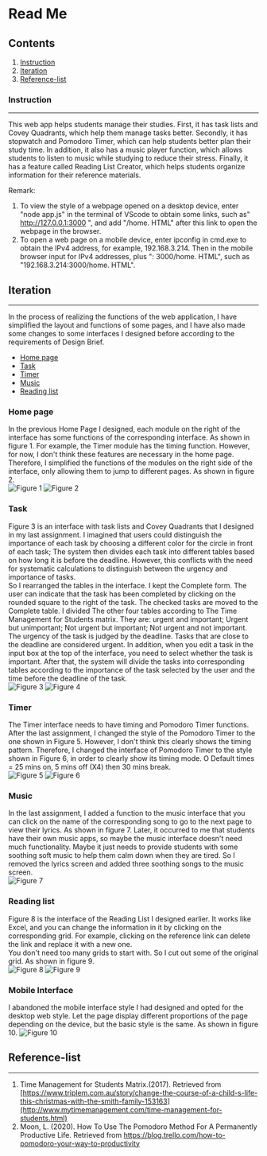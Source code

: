 # Read Me
## Contents
1. [Instruction](#instruction)
2. [Iteration](#iteration) 
3. [Reference-list](#Reference-list)

### Instruction 
***
This web app helps students manage their studies. First, it has task lists and Covey Quadrants, which help them manage tasks better. Secondly, it has stopwatch and Pomodoro Timer, which can help students better plan their study time. In addition, it also has a music player function, which allows students to listen to music while studying to reduce their stress. Finally, it has a feature called Reading List Creator, which helps students organize information for their reference materials.

Remark:
1. To view the style of a webpage opened on a desktop device, enter "node app.js" in the terminal of VScode to obtain some links, such as" http://127.0.0.1:3000 ", and add "/home. HTML" after this link to open the webpage in the browser.
2. To open a web page on a mobile device, enter ipconfig in cmd.exe to obtain the IPv4 address, for example, 192.168.3.214. Then in the mobile browser input for IPv4 addresses, plus ": 3000/home. HTML", such as "192.168.3.214:3000/home. HTML".


## Iteration
***
In the process of realizing the functions of the web application, I have simplified the layout and functions of some pages, and I have also made some changes to some interfaces I designed before according to the requirements of Design Brief.  
* [Home page](#homepage)
* [Task](#task)
* [Timer](#timer)
* [Music](#music)
* [Reading list](#readinglist)
  
### Home page
In the previous Home Page I designed, each module on the right of the interface has some functions of the corresponding interface.  As shown in figure 1.  For example, the Timer module has the timing function.  However, for now, I don't think these features are necessary in the home page.  Therefore, I simplified the functions of the modules on the right side of the interface, only allowing them to jump to different pages.  As shown in figure 2.  
![Figure 1](readme/1.png)
![Figure 2](readme/2.png)

### Task
Figure 3 is an interface with task lists and Covey Quadrants that I designed in my last assignment.  I imagined that users could distinguish the importance of each task by choosing a different color for the circle in front of each task;  The system then divides each task into different tables based on how long it is before the deadline.  However, this conflicts with the need for systematic calculations to distinguish between the urgency and importance of tasks.  
So I rearranged the tables in the interface.  I kept the Complete form.  The user can indicate that the task has been completed by clicking on the rounded square to the right of the task.  The checked tasks are moved to the Complete table.  I divided The other four tables according to The Time Management for Students matrix.  They are: urgent and important;  Urgent but unimportant;  Not urgent but important;  Not urgent and not important.  The urgency of the task is judged by the deadline.  Tasks that are close to the deadline are considered urgent.  In addition, when you edit a task in the input box at the top of the interface, you need to select whether the task is important.  After that, the system will divide the tasks into corresponding tables according to the importance of the task selected by the user and the time before the deadline of the task.  
![Figure 3](readme/3.png)
![Figure 4](readme/4.jpg)

### Timer
The Timer interface needs to have timing and Pomodoro Timer functions.  After the last assignment, I changed the style of the Pomodoro Timer to the one shown in Figure 5.  However, I don't think this clearly shows the timing pattern.  Therefore, I changed the interface of Pomodoro Timer to the style shown in Figure 6, in order to clearly show its timing mode.  O Default times = 25 mins on, 5 mins off (X4) then 30 mins break.  
![Figure 5](readme/5.png)
![Figure 6](readme/6.png)

### Music
In the last assignment, I added a function to the music interface that you can click on the name of the corresponding song to go to the next page to view their lyrics.  As shown in figure 7.  Later, it occurred to me that students have their own music apps, so maybe the music interface doesn't need much functionality.  Maybe it just needs to provide students with some soothing soft music to help them calm down when they are tired.  So I removed the lyrics screen and added three soothing songs to the music screen.  
![Figure 7](readme/7.png)

### Reading list
Figure 8 is the interface of the Reading List I designed earlier.  It works like Excel, and you can change the information in it by clicking on the corresponding grid.  For example, clicking on the reference link can delete the link and replace it with a new one.  
You don't need too many grids to start with.  So I cut out some of the original grid.  As shown in figure 9.  
![Figure 8](readme/8.png)
![Figure 9](readme/9.png)

### Mobile Interface
I abandoned the mobile interface style I had designed and opted for the desktop web style.  Let the page display different proportions of the page depending on the device, but the basic style is the same.  As shown in figure 10. 
![Figure 10](readme/10.png)

## Reference-list
***
1. Time Management for Students Matrix.(2017). Retrieved from [https://www.triplem.com.au/story/change-the-course-of-a-child-s-life-this-christmas-with-the-smith-family-153163](http://www.mytimemanagement.com/time-management-for-students.html)
2. Moon, L. (2020). How To Use The Pomodoro Method For A Permanently Productive Life. Retrieved from https://blog.trello.com/how-to-pomodoro-your-way-to-productivity
